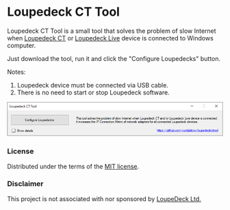 # Loupedeck CT Tool

Loupedeck CT Tool is a small tool that solves the problem of slow Internet when [Loupedeck CT](https://loupedeck.com/en/products/loupedeck-ct) or [Loupedeck Live](https://loupedeck.com/en/products/loupedeck-live) device is connected to Windows computer.

Just download the tool, run it and click the "Configure Loupedecks" button.

Notes:

1. Loupedeck device must be connected via USB cable.
2. There is no need to start or stop Loupedeck software.

![Screenshot of Loupedeck CT Tool](https://raw.githubusercontent.com/vurdalakov/loupedeckcttool/master/img/loupedeckcttool_1.png)

### License

Distributed under the terms of the [MIT license](https://opensource.org/licenses/MIT).

### Disclaimer

This project is not associated with nor sponsored by [LoupeDeck Ltd.](https://loupedeck.com/en)
